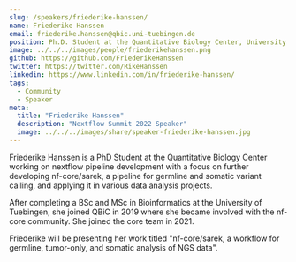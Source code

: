 ```yaml
---
slug: /speakers/friederike-hanssen/
name: Friederike Hanssen
email: friederike.hanssen@qbic.uni-tuebingen.de
position: Ph.D. Student at the Quantitative Biology Center, University of Tübingen
image: ../../../images/people/friederikehanssen.png
github: https://github.com/FriederikeHanssen
twitter: https://twitter.com/RikeHanssen
linkedin: https://www.linkedin.com/in/friederike-hanssen/
tags:
  - Community
  - Speaker
meta:
  title: "Friederike Hanssen"
  description: "Nextflow Summit 2022 Speaker"
  image: ../../../images/share/speaker-friederike-hanssen.jpg
---
```

Friederike Hanssen is a PhD Student at the Quantitative Biology Center working on nextflow pipeline development with a focus on further developing nf-core/sarek, a pipeline for germline and somatic variant calling, and applying it in various data analysis projects.

After completing a BSc and MSc in Bioinformatics at the University of Tuebingen, she joined QBiC in 2019 where she became involved with the nf-core community. She joined the core team in 2021.

Friederike will be presenting her work titled "nf-core/sarek, a workflow for germline, tumor-only, and somatic analysis of NGS data".
